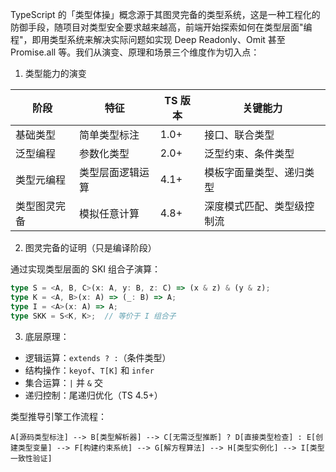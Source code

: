 TypeScript 的「类型体操」概念源于其图灵完备的类型系统，这是一种工程化的防御手段，随项目对类型安全要求越来越高，前端开始探索如何在类型层面"编程"，即用类型系统来解决实际问题如实现 Deep Readonly、Omit 甚至 Promise.all 等。我们从演变、原理和场景三个维度作为切入点：

1. 类型能力的演变

| 阶段     | 特征       | TS 版本 | 关键能力          |
| ------ | -------- | ----- | ------------- |
| 基础类型   | 简单类型标注   | 1.0+  | 接口、联合类型       |
| 泛型编程   | 参数化类型    | 2.0+  | 泛型约束、条件类型     |
| 类型元编程  | 类型层面逻辑运算 | 4.1+  | 模板字面量类型、递归类型  |
| 类型图灵完备 | 模拟任意计算   | 4.8+  | 深度模式匹配、类型级控制流 |

2. 图灵完备的证明（只是编译阶段）

通过实现类型层面的 SKI 组合子演算：

```ts
type S = <A, B, C>(x: A, y: B, z: C) => (x & z) & (y & z);
type K = <A, B>(x: A) => (_: B) => A;
type I = <A>(x: A) => A;
type SKK = S<K, K>;  // 等价于 I 组合子
```

3. 底层原理：

- 逻辑运算：`extends ? :`（条件类型）
- 结构操作：`keyof`、`T[K]` 和 `infer`
- 集合运算：`|` 并 `&` 交
- 递归控制：尾递归优化（TS 4.5+）

类型推导引擎工作流程：

```
A[源码类型标注] --> B[类型解析器] --> C[无需泛型推断] ? D[直接类型检查] : E[创建类型变量] --> F[构建约束系统] --> G[解方程算法] --> H[类型实例化] --> I[类型一致性验证]
```
